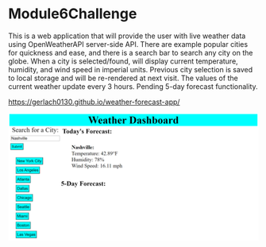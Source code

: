 # Module6Challenge

This is a web application that will provide the user with live weather data using OpenWeatherAPI server-side API.
There are example popular cities for quickness and ease, and there is a search bar to search any city on the globe.
When a city is selected/found, will display current temperature, humidity, and wind speed in imperial units.
Previous city selection is saved to local storage and will be re-rendered at next visit.
The values of the current weather update every 3 hours. Pending 5-day forecast functionality.

https://gerlach0130.github.io/weather-forecast-app/

![Alt text](weatherdashboard.png)

